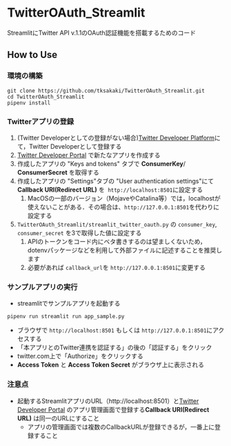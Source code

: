 # TwitterOAuth_Streamlit
StreamlitにTwitter API v.1.1のOAuth認証機能を搭載するためのコード



## How to Use

### 環境の構築

```
git clone https://github.com/tksakaki/TwitterOAuth_Streamlit.git
cd TwitterOAuth_Streamlit
pipenv install
```

### Twitterアプリの登録

1.   (Twitter Developerとしての登録がない場合)[Twitter Developer Platform](https://developer.twitter.com/ja)にて，Twitter Developerとして登録する
2.    [Twitter Developer Portal](https://developer.twitter.com/en/portal/dashboard) で新たなアプリを作成する
3.   作成したアプリの "Keys and tokens" タブで **ConsumerKey**/ **ConsumerSecret** を取得する
4.   作成したアプリの "Settings"タブの "User authentication settings"にて **Callback URI(Redirect URL)** を` http://localhost:8501`に設定する
     1.   MacOSの一部のバージョン（MojaveやCatalina等）では，localhostが使えないことがある．その場合は、`http://127.0.0.1:8501`を代わりに設定する
5.   `TwitterOAuth_Streamlit/streamlit_twitter_oauth.py` の `consumer_key`, `consumer_secret` を3で取得した値に設定する
     1.   APIのトークンをコード内にベタ書きするのは望ましくないため，dotenvパッケージなどを利用して外部ファイルに記述することを推奨します
     2.   必要があれば `callback_url`を `http://127.0.0.1:8501`に変更する

### サンプルアプリの実行

*   streamlitでサンプルアプリを起動する

```
pipenv run streamlit run app_sample.py
```

*   ブラウザで `http://localhost:8501` もしくは `http://127.0.0.1:8501`にアクセスする
*   「本アプリとのTwitter連携を認証する」の後の「認証する」をクリック
*   twitter.com上で「Authorize」をクリックする
*   **Access Token** と **Access Token Secret**  がブラウザ上に表示される

 ### 注意点

*   起動するStreamlitアプリのURL（http://localhost:8501）と[Twitter Developer Portal](https://developer.twitter.com/en/portal/dashboard) のアプリ管理画面で登録する**Callback URI(Redirect URL)** は同一のURLにすること
    *   アプリの管理画面では複数のCallbackURLが登録できるが，一番上に登録すること
